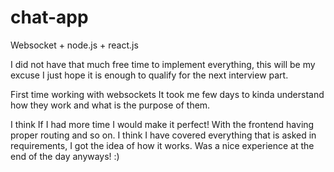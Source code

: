 # chat-app
Websocket + node.js + react.js

I did not have that much free time to implement everything, this will be my excuse I just hope it is enough to qualify for the next interview part.

First time working with websockets It took me few days to kinda understand how they work and what is the purpose of them.

I think If I had more time I would make it perfect! With the frontend having proper routing and so on. I think I have covered everything that is asked in requirements, I got the idea of
how it works. Was a nice experience at the end of the day anyways! :)
